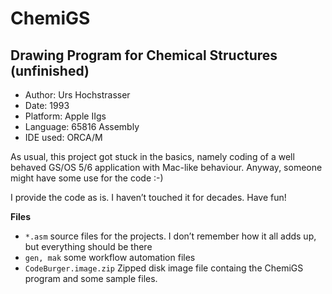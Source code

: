 # ChemiGS
## Drawing Program for Chemical Structures (unfinished)

- Author: Urs Hochstrasser
- Date: 1993
- Platform: Apple IIgs
- Language: 65816 Assembly
- IDE used: ORCA/M

As usual, this project got stuck in the basics, namely coding of a well behaved GS/OS 5/6 application with Mac-like behaviour. Anyway, someone might have some use for the code :-)

I provide the code as is. I haven’t touched it for decades. Have fun!

**Files**

- ``*.asm`` source files for the projects. I don’t remember how it all adds up, but everything should be there
- ``gen, mak`` some workflow automation files
- ``CodeBurger.image.zip`` Zipped disk image file containg the ChemiGS program and some sample files.